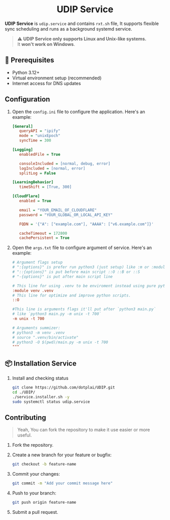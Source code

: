 <h1 align="center">UDIP Service</h1>

**UDIP Service** is `udip.service` and contains `rxt.sh` file, It supports flexible sync scheduling and runs as a background systemd service.

> ⚠️ **UDIP Service only supports Linux and Unix-like systems.**  
> It **won't work on Windows**.

## 🔧 Prerequisites

- Python 3.12+
- Virtual environment setup (recommended)
- Internet access for DNS updates

## Configuration

1. Open the `config.ini` file to configure the application. Here's an example:

   ```ini
   [General]
      queryAPI = "ipify"
      mode = "unixEpoch"
      syncTime = 300

   [Logging]
      enabledFile = True

      consoleIncluded = [normal, debug, error]
      logIncluded = [normal, error]
      splitLog = False

   [LearningBehavior]
      timeShift = [True, 300]

   [CloudFlare]
      enabled = True

      email = "YOUR_EMAIL_OF_CLOUDFLARE"
      password = "YOUR_GLOBAL_OR_LOCAL_API_KEY"

      FQDN = '{"A": ["example.com"], "AAAA": ["v6.example.com"]}'

      cacheTimeout = 172800
      cachePersistent = True
   ```
2. Open the `args.txt` file to configure argument of service. Here's an example:
   ```ini
   # Argument flags setup
   # ":{options}" is prefer run python3 (just setup) like :m or :module
   # "::{options}" is put before main script ::O ::B or ::S
   # "-{options}" is put after main script line

   # This line for using .venv to be enviroment instead using pure python.
   :module venv .venv
   # This line for optimize and improve python scripts.
   ::O

   #This line is arguments flags it'll put after `python3 main.py`
   # like `python3 main.py -m unix -t 700`
   -m unix -t 700
   
   # Arguments summizer:
   # python3 -m venv .venv
   # source ".venv/bin/activate"
   # python3 -O $(pwd)/main.py -m unix -t 700
   """
   ```
## 📦 Installation Service

1. Install and checking status

    ```bash
    git clone https://github.com/dotplai/UDIP.git
    cd ./UDIP/
    ./service.installer.sh -y
    sudo systemctl status udip.service
    ```

## Contributing

> Yeah, You can fork the repository to make it use easier or more useful.

1. Fork the repository.
2. Create a new branch for your feature or bugfix:

   ```bash
   git checkout -b feature-name
   ```

3. Commit your changes:

   ```bash
   git commit -m "Add your commit message here"
   ```

4. Push to your branch:

   ```bash
   git push origin feature-name
   ```

5. Submit a pull request.
